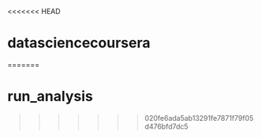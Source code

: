 <<<<<<< HEAD
# datasciencecoursera
=======
# run_analysis
>>>>>>> 020fe6ada5ab13291fe7871f79f05d476bfd7dc5
